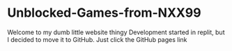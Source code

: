 # Unblocked-Games-from-NXX99
Welcome to my dumb little website thingy
Development started in replit, but I decided to move it to GitHub.
Just click the GitHub pages link
